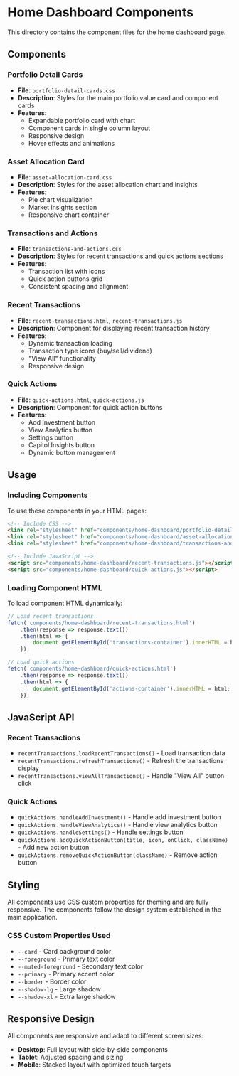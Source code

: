 # Home Dashboard Components

This directory contains the component files for the home dashboard page.

## Components

### Portfolio Detail Cards
- **File**: `portfolio-detail-cards.css`
- **Description**: Styles for the main portfolio value card and component cards
- **Features**: 
  - Expandable portfolio card with chart
  - Component cards in single column layout
  - Responsive design
  - Hover effects and animations

### Asset Allocation Card
- **File**: `asset-allocation-card.css`
- **Description**: Styles for the asset allocation chart and insights
- **Features**:
  - Pie chart visualization
  - Market insights section
  - Responsive chart container

### Transactions and Actions
- **File**: `transactions-and-actions.css`
- **Description**: Styles for recent transactions and quick actions sections
- **Features**:
  - Transaction list with icons
  - Quick action buttons grid
  - Consistent spacing and alignment

### Recent Transactions
- **File**: `recent-transactions.html`, `recent-transactions.js`
- **Description**: Component for displaying recent transaction history
- **Features**:
  - Dynamic transaction loading
  - Transaction type icons (buy/sell/dividend)
  - "View All" functionality
  - Responsive design

### Quick Actions
- **File**: `quick-actions.html`, `quick-actions.js`
- **Description**: Component for quick action buttons
- **Features**:
  - Add Investment button
  - View Analytics button
  - Settings button
  - Capitol Insights button
  - Dynamic button management

## Usage

### Including Components
To use these components in your HTML pages:

```html
<!-- Include CSS -->
<link rel="stylesheet" href="components/home-dashboard/portfolio-detail-cards.css">
<link rel="stylesheet" href="components/home-dashboard/asset-allocation-card.css">
<link rel="stylesheet" href="components/home-dashboard/transactions-and-actions.css">

<!-- Include JavaScript -->
<script src="components/home-dashboard/recent-transactions.js"></script>
<script src="components/home-dashboard/quick-actions.js"></script>
```

### Loading Component HTML
To load component HTML dynamically:

```javascript
// Load recent transactions
fetch('components/home-dashboard/recent-transactions.html')
    .then(response => response.text())
    .then(html => {
        document.getElementById('transactions-container').innerHTML = html;
    });

// Load quick actions
fetch('components/home-dashboard/quick-actions.html')
    .then(response => response.text())
    .then(html => {
        document.getElementById('actions-container').innerHTML = html;
    });
```

## JavaScript API

### Recent Transactions
- `recentTransactions.loadRecentTransactions()` - Load transaction data
- `recentTransactions.refreshTransactions()` - Refresh the transactions display
- `recentTransactions.viewAllTransactions()` - Handle "View All" button click

### Quick Actions
- `quickActions.handleAddInvestment()` - Handle add investment button
- `quickActions.handleViewAnalytics()` - Handle view analytics button
- `quickActions.handleSettings()` - Handle settings button
- `quickActions.addQuickActionButton(title, icon, onClick, className)` - Add new action button
- `quickActions.removeQuickActionButton(className)` - Remove action button

## Styling

All components use CSS custom properties for theming and are fully responsive. The components follow the design system established in the main application.

### CSS Custom Properties Used
- `--card` - Card background color
- `--foreground` - Primary text color
- `--muted-foreground` - Secondary text color
- `--primary` - Primary accent color
- `--border` - Border color
- `--shadow-lg` - Large shadow
- `--shadow-xl` - Extra large shadow

## Responsive Design

All components are responsive and adapt to different screen sizes:
- **Desktop**: Full layout with side-by-side components
- **Tablet**: Adjusted spacing and sizing
- **Mobile**: Stacked layout with optimized touch targets

